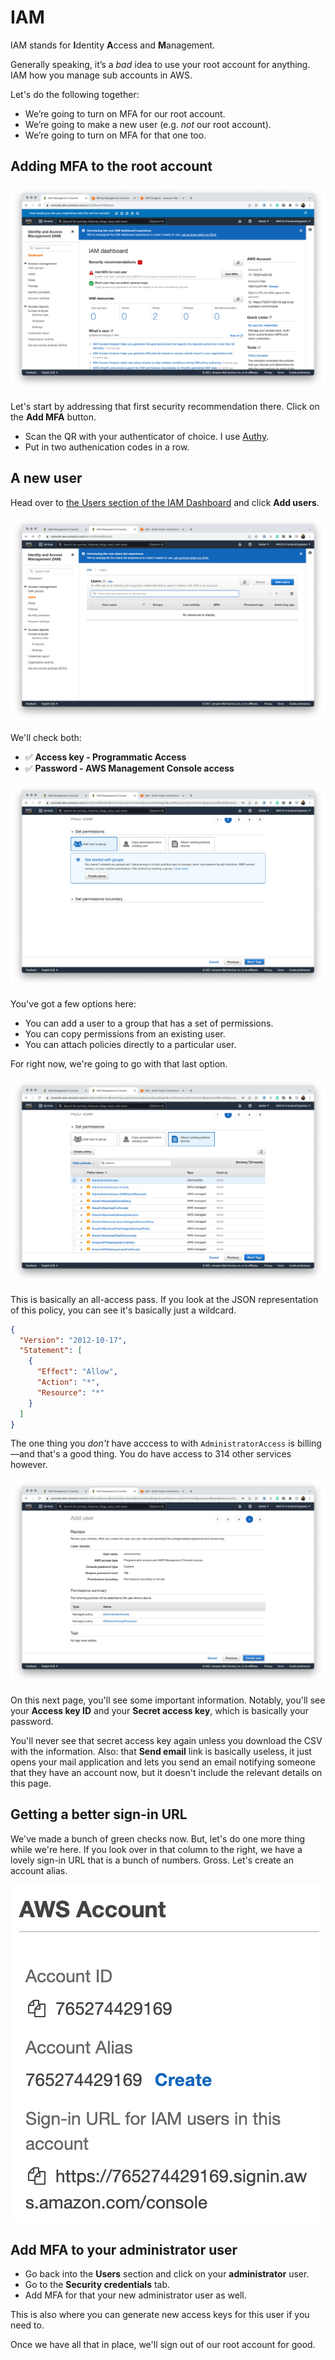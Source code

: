 # IAM

IAM stands for **I**dentity **A**ccess and **M**anagement.

Generally speaking, it’s a _bad_ idea to use your root account for anything. IAM how you manage sub accounts in AWS.

Let's do the following together:

- We’re going to turn on MFA for our root account.
- We’re going to make a new user (e.g. _not_ our root account).
- We’re going to turn on MFA for that one too.

## Adding MFA to the root account

![iam-dashboard.png](Attachments/iam-dashboard.png)

Let's start by addressing that first security recommendation there. Click on the **Add MFA** button.

- Scan the QR with your authenticator of choice. I use [Authy](https://authy.com/).
- Put in two authenication codes in a row.

## A new user

Head over to [the Users section of the IAM Dashboard](https://console.aws.amazon.com/iamv2/home#/users) and click **Add users**.

![iam-users.png](Attachments/iam-users.png)

We'll check both:

- ✅ **Access key - Programmatic Access**
- ✅ **Password - AWS Management Console access**

![setting-permissions-on-a-user.png](Attachments/setting-permissions-on-a-user.png)

You've got a few options here:

- You can add a user to a group that has a set of permissions.
- You can copy permissions from an existing user.
- You can attach policies directly to a particular user.

For right now, we're going to go with that last option.

![administrator-access.png](Attachments/administrator-access.png)

This is basically an all-access pass. If you look at the JSON representation of this policy, you can see it's basically just a wildcard.

```json
{
  "Version": "2012-10-17",
  "Statement": [
    {
      "Effect": "Allow",
      "Action": "*",
      "Resource": "*"
    }
  ]
}
```

The one thing you _don't_ have acccess to with `AdministratorAccess` is billing—and that's a good thing. You do have access to 314 other services however.

![review-create-user.png](Attachments/review-create-user.png)

On this next page, you'll see some important information. Notably, you'll see your **Access key ID** and your **Secret access key**, which is basically your password.

You'll never see that secret access key again unless you download the CSV with the information. Also: that **Send email** link is basically useless, it just opens your mail application and lets you send an email notifying someone that they have an account now, but it doesn't include the relevant details on this page.

## Getting a better sign-in URL

We've made a bunch of green checks now. But, let's do one more thing while we're here. If you look over in that column to the right, we have a lovely sign-in URL that is a bunch of numbers. Gross. Let's create an account alias.

![account-alias.png](Attachments/account-alias.png)

## Add MFA to your administrator user

- Go back into the **Users** section and click on your **administrator** user.
- Go to the **Security credentials** tab.
- Add MFA for that your new administrator user as well.

This is also where you can generate new access keys for this user if you need to.

Once we have all that in place, we'll sign out of our root account for good.
